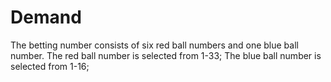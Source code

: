 # Demand

The betting number consists of six red ball numbers and one blue ball number. The red ball number is selected from 1-33;
The blue ball number is selected from 1-16;
